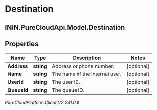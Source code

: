 # Destination

## ININ.PureCloudApi.Model.Destination

## Properties

|Name | Type | Description | Notes|
|------------ | ------------- | ------------- | -------------|
| **Address** | **string** | Address or phone number. | [optional] |
| **Name** | **string** | The name of the internal user. | [optional] |
| **UserId** | **string** | The user ID. | [optional] |
| **QueueId** | **string** | The queue ID. | [optional] |



_PureCloudPlatform.Client.V2 241.0.0_

